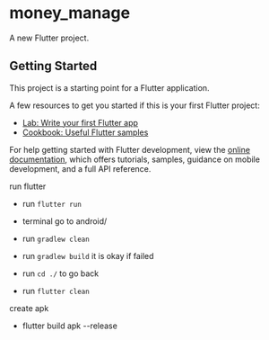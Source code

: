 # money_manage

A new Flutter project.

## Getting Started

This project is a starting point for a Flutter application.

A few resources to get you started if this is your first Flutter project:

- [Lab: Write your first Flutter app](https://docs.flutter.dev/get-started/codelab)
- [Cookbook: Useful Flutter samples](https://docs.flutter.dev/cookbook)

For help getting started with Flutter development, view the
[online documentation](https://docs.flutter.dev/), which offers tutorials,
samples, guidance on mobile development, and a full API reference.

run flutter
- run `flutter run`

- terminal go to android/
- run `gradlew clean`
- run `gradlew build` it is okay if failed
- run `cd ./` to go back 
- run `flutter clean`

create apk
- flutter build apk --release